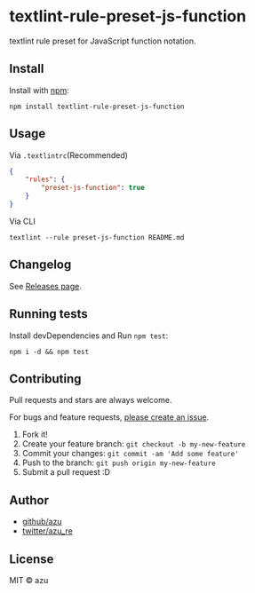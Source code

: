 # textlint-rule-preset-js-function

textlint rule preset for JavaScript function notation.

## Install

Install with [npm](https://www.npmjs.com/):

    npm install textlint-rule-preset-js-function

## Usage

Via `.textlintrc`(Recommended)

```json
{
    "rules": {
        "preset-js-function": true
    }
}
```

Via CLI

```
textlint --rule preset-js-function README.md
```


## Changelog

See [Releases page](https://github.com/azu/textlint-rule-preset-js-function/releases).

## Running tests

Install devDependencies and Run `npm test`:

    npm i -d && npm test

## Contributing

Pull requests and stars are always welcome.

For bugs and feature requests, [please create an issue](https://github.com/azu/textlint-rule-preset-js-function/issues).

1. Fork it!
2. Create your feature branch: `git checkout -b my-new-feature`
3. Commit your changes: `git commit -am 'Add some feature'`
4. Push to the branch: `git push origin my-new-feature`
5. Submit a pull request :D

## Author

- [github/azu](https://github.com/azu)
- [twitter/azu_re](https://twitter.com/azu_re)

## License

MIT © azu
